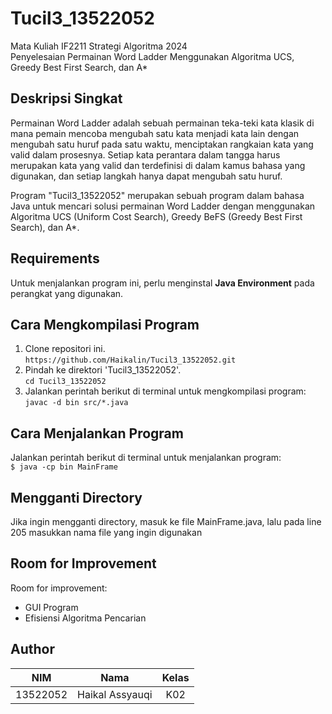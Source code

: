 # Tucil3_13522052
Mata Kuliah IF2211 Strategi Algoritma 2024 <br>
Penyelesaian Permainan Word Ladder Menggunakan Algoritma UCS, Greedy Best First Search, dan A*

## **Deskripsi Singkat**
Permainan Word Ladder adalah sebuah permainan teka-teki kata klasik di mana pemain mencoba mengubah satu kata menjadi kata lain dengan mengubah satu huruf pada satu waktu, menciptakan rangkaian kata yang valid dalam prosesnya. Setiap kata perantara dalam tangga harus merupakan kata yang valid dan terdefinisi di dalam kamus bahasa yang digunakan, dan setiap langkah hanya dapat mengubah satu huruf.

Program "Tucil3_13522052" merupakan sebuah program dalam bahasa Java untuk mencari solusi permainan Word Ladder dengan menggunakan Algoritma UCS (Uniform Cost Search), Greedy BeFS (Greedy Best First Search), dan A*.

## **Requirements**
Untuk menjalankan program ini, perlu menginstal **Java Environment** pada perangkat yang digunakan.

## **Cara Mengkompilasi Program**
1. Clone repositori ini. <br>
`https://github.com/Haikalin/Tucil3_13522052.git`
2. Pindah ke direktori 'Tucil3_13522052'. <br>
`cd Tucil3_13522052`
3. Jalankan perintah berikut di terminal untuk mengkompilasi program: <br>
`javac -d bin src/*.java`

## **Cara Menjalankan Program**
Jalankan perintah berikut di terminal untuk menjalankan program: <br>
`$ java -cp bin MainFrame `

## **Mengganti Directory** 
Jika ingin mengganti directory, masuk ke file MainFrame.java, lalu pada line 205 masukkan nama file yang ingin digunakan

## **Room for Improvement**
Room for improvement:
- GUI Program
- Efisiensi Algoritma Pencarian 

## **Author**
| **NIM**  |       **Nama**    | **Kelas** |       
| :------: | :---------------: | :------:  | 
| 13522052 |  Haikal Assyauqi  |   K02
